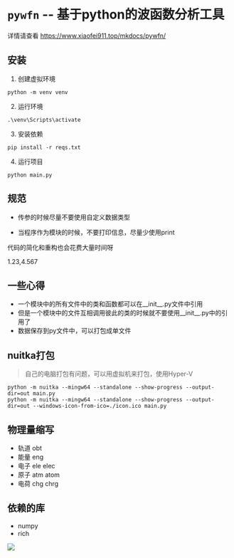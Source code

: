 # `pywfn` -- 基于python的波函数分析工具

详情请查看 https://www.xiaofei911.top/mkdocs/pywfn/


## 安装
1. 创建虚拟环境
```
python -m venv venv
```
2. 运行环境
```
.\venv\Scripts\activate
```
3. 安装依赖
```
pip install -r reqs.txt
```
4. 运行项目
```
python main.py
```


## 规范
- 传参的时候尽量不要使用自定义数据类型

- 当程序作为模块的时候，不要打印信息，尽量少使用print

代码的简化和重构也会花费大量时间呀

1.23,4.567

## 一些心得
- 一个模块中的所有文件中的类和函数都可以在__init__.py文件中引用
- 但是一个模块中的文件互相调用彼此的类的时候就不要使用__init__.py中的引用了
- 数据保存到py文件中，可以打包成单文件

## nuitka打包
> 自己的电脑打包有问题，可以用虚拟机来打包，使用Hyper-V

```
python -m nuitka --mingw64 --standalone --show-progress --output-dir=out main.py
python -m nuitka --mingw64 --standalone --show-progress --output-dir=out --windows-icon-from-ico=./icon.ico main.py
```

## 物理量缩写
- 轨道 obt
- 能量 eng
- 电子 ele elec
- 原子 atm atom
- 电荷 chg chrg

## 依赖的库
- numpy
- rich

![](pywfn.png)